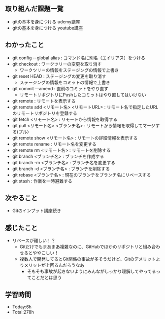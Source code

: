 ## 取り組んだ課題一覧
- gitの基本を身につける udemy講座
- gitの基本を身につける youtube講座
## わかったこと
- git config --global alias : コマンド名に別名（エイリアス）をつける
- git checkout : ワークツリーの変更を取り消す
  - ワークツリーの情報をステージングの情報で上書き
- git reset HEAD : ステージングの変更を取り消す
  - ステージングの情報をコミットの情報で上書き
- git commit --amend : 直前のコミットをやり直す
  - リモートリポジトリにPushしたコミットはやり直してはいけない
- git remote : リモートを表示する
- git remote add <リモート名> <リモートURL> : リモート名で指定したURLのリモートリポジトリを登録する
- git fetch <リモート名> : リモートから情報を取得する
- git pull <リモート名> <ブランチ名> : リモートから情報を取得してマージする(プル）
- git remote show <リモート名> : リモートの詳細情報を表示する
- git remote rename : リモート名を変更する
- git remote rm <リモート名> : リモートを削除する
- git branch <ブランチ名> : ブランチを作成する
- git branch -m <ブランチ名> : ブランチ名を変更する
- git branch -d <ブランチ名> : ブランチを削除する
- git rebase <ブランチ名> : 現在のブランチをブランチ名にリベースする
- git stash : 作業を一時避難する
## 次やること
- Gitのインプット講座続き
## 感じたこと
- リベースが難しい！？
  - Gitだけでもまあまあ複雑なのに、GitHubでほかのリポジトリと組み合わせるとややこしい！
  - 複数人で開発してるとGit関係の事故が多そうだけど、Gitのデメリットよりメリットが上回るんだろうなあ
    - そもそも事故が起きないようにみんながしっかり理解してやってるってことだとは思う
## 学習時間
- Today:6h
- Total:278h
